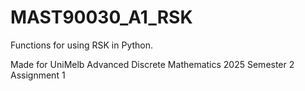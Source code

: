 # MAST90030_A1_RSK
Functions for using RSK in Python. 

Made for UniMelb Advanced Discrete Mathematics 2025 Semester 2  Assignment 1
